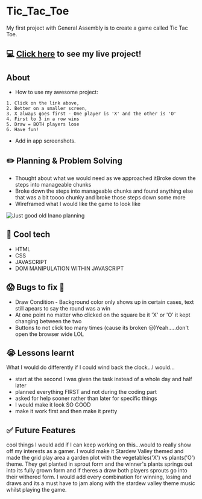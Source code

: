# Tic_Tac_Toe
My first project with General Assembly is to create a game called Tic Tac Toe.


## :computer: <a href = "https://inanoknowles.github.io/Tic_Tac_Toe/">Click here</a> to see my live project!

## About

- How to use my awesome project:
```
1. Click on the link above,
2. Better on a smaller screen,
3. X always goes first - One player is 'X' and the other is 'O'
4. First to 3 in a row wins
5. Draw = BOTH players lose
6. Have fun!
```

- Add in app screenshots.

## :pencil2: Planning & Problem Solving

- Thought about what we would need as we approached itBroke down the steps into manageable chunks
- Broke down the steps into manageable chunks and found anything else that was a bit toooo chunky and broke those steps down some more
- Wireframed what I would like the game to look like

![Just good old Inano planning](https://imgur.com/a/mZUanBV)

## :rocket: Cool tech

- HTML
- CSS
- JAVASCRIPT
- DOM MANIPULATION WITHIN JAVASCRIPT

## :scream: Bugs to fix :poop:

- Draw Condition - Background color only shows up in certain cases, text still apears to say the round was a win
- At one point no matter who clicked on the square be it 'X' or 'O' it kept changing between the two
- Buttons to not click too many times (cause its broken :unamused:)Yeah.....don't open the browser wide LOL

## :sob: Lessons learnt

What I would do differently if I could wind back the clock...I would...
- start at the second I was given the task instead of a whole day and half later
- planned everything FIRST and not during the coding part
- asked for help sooner rather than later for specific things
- I would make it look SO GOOD
- make it work first and then make it pretty 

## :white_check_mark: Future Features

cool things I would add if I can keep working on this...would to really show off my interests as a gamer. I would make it Stardew Valley themed and made the grid play area a garden plot with the vegetables('X') vs plants('O') theme. They get planted in sprout form and the winner's plants springs out into its fully grown form and if theres a draw both players sprouts go into their withered form. I would add every combination for winning, losing and draws and its a must have to jam along with the stardew valley theme music whilst playing the game. 
